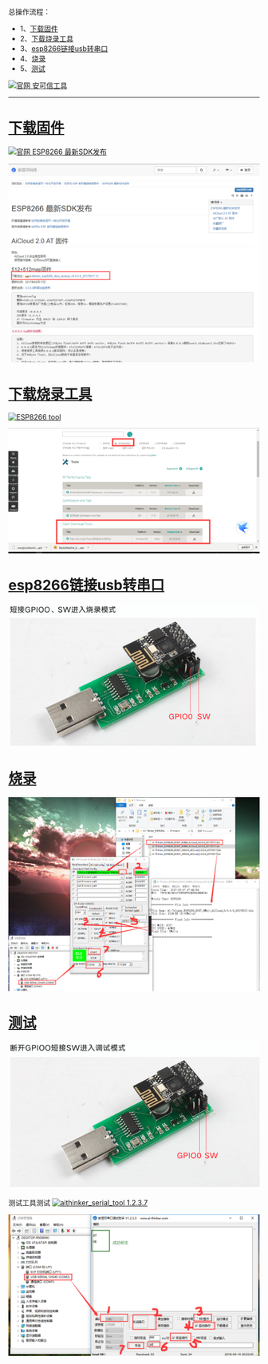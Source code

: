 总操作流程：
- 1、[下载固件](#ESP8266-01)
- 2、[下载烧录工具](#ESP8266-02)
- 3、[esp8266链接usb转串口](#ESP8266-03)
- 4、[烧录](#ESP8266-04)
- 5、[测试](#ESP8266-05)

[![](https://img.shields.io/badge/官网-安可信工具-red.svg "官网 安可信工具")](http://wiki.ai-thinker.com/tools)


----------
# <a name="ESP8266-01" href="#" >下载固件</a>
[![](https://img.shields.io/badge/官网-ESP8266最新SDK发布-red.svg "官网 ESP8266 最新SDK发布")](http://wiki.ai-thinker.com/esp8266/sdk#esp8266_%E6%9C%80%E6%96%B0sdk%E5%8F%91%E5%B8%83)

![](image/1-1.png)
# <a name="ESP8266-02" href="#" >下载烧录工具</a>
[![](https://img.shields.io/badge/ESP8266-tool-red.svg "ESP8266 tool")](https://www.espressif.com/en/support/download/other-tools?keys=&field_type_tid%5B%5D=14)


![](image/1-2.png)
# <a name="ESP8266-03" href="#" >esp8266链接usb转串口</a>
![](image/1-3.png)
# <a name="ESP8266-04" href="#" >烧录</a>
![](image/1-4.png)
# <a name="ESP8266-05" href="#" >测试</a>
![](image/1-5.png)

测试工具测试
[![](https://img.shields.io/badge/aithinker_serial_tool-1.2.3.7-green.svg "aithinker_serial_tool 1.2.3.7")](https://pan.baidu.com/s/1apXbkZIP9RVZ1bAYHOBgTA)


![](image/1-6.png)